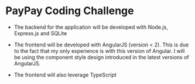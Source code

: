 # PayPay Coding Challenge
* The backend for the application will be developed with Node.js, Express.js and SQLite


* The frontend will be developed with AngularJS (version < 2). This is due to the fact that my only experience is with this version of Angular. I will be using the component style design introduced in the latest versions of AngularJS.


* The frontend will also leverage TypeScript